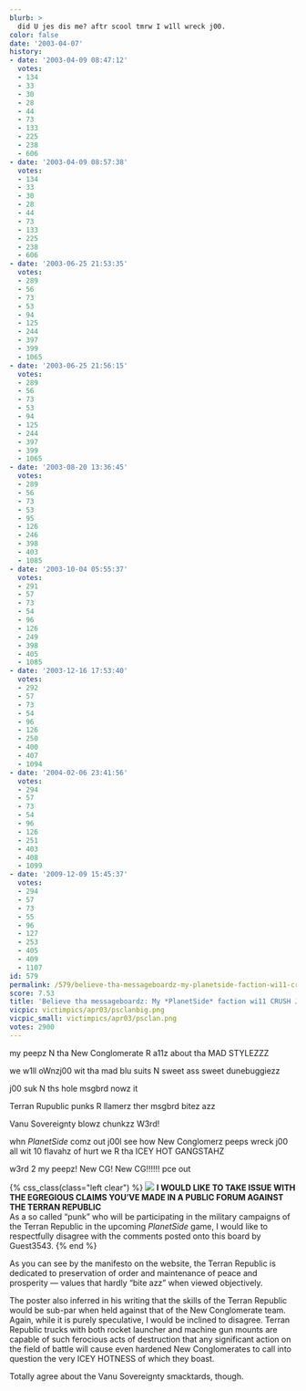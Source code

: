 ```yaml
---
blurb: >
  did U jes dis me? aftr scool tmrw I w1ll wreck j00.
color: false
date: '2003-04-07'
history:
- date: '2003-04-09 08:47:12'
  votes:
  - 134
  - 33
  - 30
  - 28
  - 44
  - 73
  - 133
  - 225
  - 238
  - 606
- date: '2003-04-09 08:57:38'
  votes:
  - 134
  - 33
  - 30
  - 28
  - 44
  - 73
  - 133
  - 225
  - 238
  - 606
- date: '2003-06-25 21:53:35'
  votes:
  - 289
  - 56
  - 73
  - 53
  - 94
  - 125
  - 244
  - 397
  - 399
  - 1065
- date: '2003-06-25 21:56:15'
  votes:
  - 289
  - 56
  - 73
  - 53
  - 94
  - 125
  - 244
  - 397
  - 399
  - 1065
- date: '2003-08-20 13:36:45'
  votes:
  - 289
  - 56
  - 73
  - 53
  - 95
  - 126
  - 246
  - 398
  - 403
  - 1085
- date: '2003-10-04 05:55:37'
  votes:
  - 291
  - 57
  - 73
  - 54
  - 96
  - 126
  - 249
  - 398
  - 405
  - 1085
- date: '2003-12-16 17:53:40'
  votes:
  - 292
  - 57
  - 73
  - 54
  - 96
  - 126
  - 250
  - 400
  - 407
  - 1094
- date: '2004-02-06 23:41:56'
  votes:
  - 294
  - 57
  - 73
  - 54
  - 96
  - 126
  - 251
  - 403
  - 408
  - 1099
- date: '2009-12-09 15:45:37'
  votes:
  - 294
  - 57
  - 73
  - 55
  - 96
  - 127
  - 253
  - 405
  - 409
  - 1107
id: 579
permalink: /579/believe-tha-messageboardz-my-planetside-faction-wi11-crush-j00/
score: 7.53
title: 'Believe tha messageboardz: My *PlanetSide* faction wi11 CRUSH J00!'
vicpic: victimpics/apr03/psclanbig.png
vicpic_small: victimpics/apr03/psclan.png
votes: 2900
---
```


my peepz N tha New Conglomerate R a11z about tha MAD STYLEZZZ

we w1ll oWnzj00 wit tha mad blu suits N sweet ass sweet dunebuggiezz

j00 suk N ths hole msgbrd nowz it

Terran Rupublic punks R llamerz ther msgbrd bitez azz

Vanu Sovereignty blowz chunkzz W3rd!

whn *PlanetSide* comz out j00l see how New Conglomerz peeps wreck j00
all wit 10 flavahz of hurt we R tha ICEY HOT GANGSTAHZ

w3rd 2 my peepz! New CG! New CG!!!!!! pce out

{% css_class(class="left clear") %}
![](/img/victimpics/apr03/disagree.png) **I WOULD LIKE TO TAKE ISSUE WITH
THE EGREGIOUS CLAIMS YOU’VE MADE IN A PUBLIC FORUM AGAINST THE TERRAN
REPUBLIC**  
 As a so called “punk” who will be participating in the military
campaigns of the Terran Republic in the upcoming *PlanetSide* game, I
would like to respectfully disagree with the comments posted onto this
board by Guest3543.
{% end %}

As you can see by the manifesto on the website, the Terran Republic is
dedicated to preservation of order and maintenance of peace and
prosperity — values that hardly “bite azz” when viewed objectively.

The poster also inferred in his writing that the skills of the Terran
Republic would be sub-par when held against that of the New Conglomerate
team. Again, while it is purely speculative, I would be inclined to
disagree. Terran Republic trucks with both rocket launcher and machine
gun mounts are capable of such ferocious acts of destruction that any
significant action on the field of battle will cause even hardened New
Conglomerates to call into question the very ICEY HOTNESS of which they
boast.

Totally agree about the Vanu Sovereignty smacktards, though.
